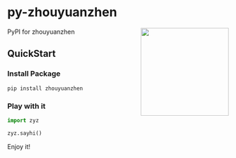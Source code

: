 # py-zhouyuanzhen

[<img src="https://avatars2.githubusercontent.com/u/54104471" align="right" width="200">](https://github.com/zhouyuanzhen)

PyPI for zhouyuanzhen

## QuickStart

### Install Package

```shell
pip install zhouyuanzhen
```

### Play with it

```python
import zyz

zyz.sayhi()
```

Enjoy it!
